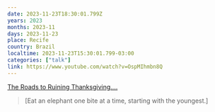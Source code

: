 ```yaml
---
date: 2023-11-23T18:30:01.799Z
years: 2023
months: 2023-11
days: 2023-11-23
place: Recife
country: Brazil
localtime: 2023-11-23T15:30:01.799-03:00
categories: ["talk"]
link: https://www.youtube.com/watch?v=OspMIhmbn8Q
---
```

[The Roads to Ruining Thanksgiving....](https://www.youtube.com/watch?v=OspMIhmbn8Q)

> [Eat an elephant one bite at a time, starting with the youngest.]

